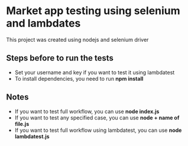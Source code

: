 # Market app testing using selenium and lambdates

This project was created using nodejs and selenium driver

## Steps before to run the tests
- Set your username and key if you want to test it using lambdatest
- To install dependencies, you need to run **npm install**

## Notes
- If you want to test full workflow, you can use **node index.js**
- If you want to test any specified case, you can use **node + name of file.js**
- If you want to test full workflow using lambdatest, you can use **node lambdatest.js**
